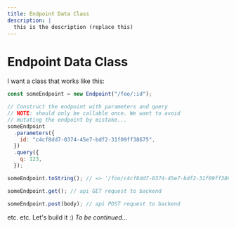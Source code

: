 ```yaml
---
title: Endpoint Data Class
description: |
  this is the description (replace this)
---
```


# Endpoint Data Class

I want a class that works like this:

```javascript
const someEndpoint = new Endpoint("/foo/:id");

// Construct the endpoint with parameters and query
// NOTE: should only be callable once. We want to avoid
// mutating the endpoint by mistake...
someEndpoint
  .parameters({
    id: "c4cf8dd7-0374-45e7-bdf2-31f09ff38675",
  })
  .query({
    q: 123,
  });

someEndpoint.toString(); // => '/foo/c4cf8dd7-0374-45e7-bdf2-31f09ff38675?q=123'

someEndpoint.get(); // api GET request to backend

someEndpoint.post(body); // api POST request to backend
```

etc. etc. Let's build it :)
<em>To be continued...</em>
